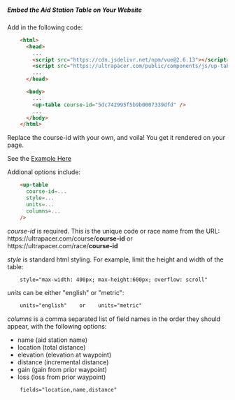 ##### Embed the Aid Station Table on Your Website
Add in the following code:
```html
    <html>
      <head>
        ...
        <script src="https://cdn.jsdelivr.net/npm/vue@2.6.13"></script>
        <script src="https://ultrapacer.com/public/components/js/up-table.min.js"></script>
        ...
      </head>

      <body>
        ...
        <up-table course-id="5dc742995f5b9b0007339dfd" />
        ...
      </body>
    </html>
```
Replace the course-id with your own, and voila! You get it rendered on your
page.

See the [Example Here](/public/components/up-table-demo.html)

Addional options include:
```html
    <up-table
      course-id=...
      style=...
      units=...
      columns=...
    />
```
*course-id* is required. This is the unique code or race name from the URL:\
https:\//ultrapacer.com/course/**course-id** or
https:\//ultrapacer.com/race/**course-id**

*style* is standard html styling. For example, limit the height and width
of the table:
```html
    style="max-width: 400px; max-height:600px; overflow: scroll"
```

*units* can be either "english" or "metric":
```html
    units="english"    or    units="metric"
```

*columns* is a comma separated list of field names in the order they should
appear, with the following options:
  - name (aid station name)
  - location (total distance)
  - elevation (elevation at waypoint)
  - distance (incremental distance)
  - gain (gain from prior waypoint)
  - loss (loss from prior waypoint)
```html
    fields="location,name,distance"
```

